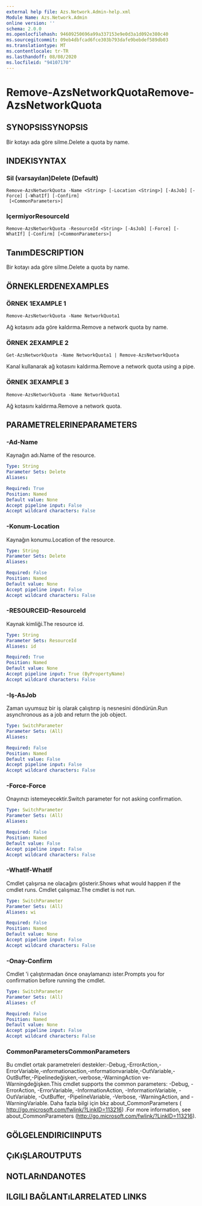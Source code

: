 ```yaml
---
external help file: Azs.Network.Admin-help.xml
Module Name: Azs.Network.Admin
online version: ''
schema: 2.0.0
ms.openlocfilehash: 94609250696a99a337153e9e0d3a1d092e380c40
ms.sourcegitcommit: 09eb4dbfcad6fce303b793dafe9bebdef589db03
ms.translationtype: MT
ms.contentlocale: tr-TR
ms.lasthandoff: 08/08/2020
ms.locfileid: "94107170"
---
```

# <span data-ttu-id="22118-101">Remove-AzsNetworkQuota</span><span class="sxs-lookup"><span data-stu-id="22118-101">Remove-AzsNetworkQuota</span></span>

## <span data-ttu-id="22118-102">SYNOPSIS</span><span class="sxs-lookup"><span data-stu-id="22118-102">SYNOPSIS</span></span>
<span data-ttu-id="22118-103">Bir kotayı ada göre silme.</span><span class="sxs-lookup"><span data-stu-id="22118-103">Delete a quota by name.</span></span>

## <span data-ttu-id="22118-104">INDEKI</span><span class="sxs-lookup"><span data-stu-id="22118-104">SYNTAX</span></span>

### <span data-ttu-id="22118-105">Sil (varsayılan)</span><span class="sxs-lookup"><span data-stu-id="22118-105">Delete (Default)</span></span>
```
Remove-AzsNetworkQuota -Name <String> [-Location <String>] [-AsJob] [-Force] [-WhatIf] [-Confirm]
 [<CommonParameters>]
```

### <span data-ttu-id="22118-106">Içermiyor</span><span class="sxs-lookup"><span data-stu-id="22118-106">ResourceId</span></span>
```
Remove-AzsNetworkQuota -ResourceId <String> [-AsJob] [-Force] [-WhatIf] [-Confirm] [<CommonParameters>]
```

## <span data-ttu-id="22118-107">Tanım</span><span class="sxs-lookup"><span data-stu-id="22118-107">DESCRIPTION</span></span>
<span data-ttu-id="22118-108">Bir kotayı ada göre silme.</span><span class="sxs-lookup"><span data-stu-id="22118-108">Delete a quota by name.</span></span>

## <span data-ttu-id="22118-109">ÖRNEKLERDEN</span><span class="sxs-lookup"><span data-stu-id="22118-109">EXAMPLES</span></span>

### <span data-ttu-id="22118-110">ÖRNEK 1</span><span class="sxs-lookup"><span data-stu-id="22118-110">EXAMPLE 1</span></span>
```
Remove-AzsNetworkQuota -Name NetworkQuota1
```

<span data-ttu-id="22118-111">Ağ kotasını ada göre kaldırma.</span><span class="sxs-lookup"><span data-stu-id="22118-111">Remove a network quota by name.</span></span>

### <span data-ttu-id="22118-112">ÖRNEK 2</span><span class="sxs-lookup"><span data-stu-id="22118-112">EXAMPLE 2</span></span>
```
Get-AzsNetworkQuota -Name NetworkQuota1 | Remove-AzsNetworkQuota
```

<span data-ttu-id="22118-113">Kanal kullanarak ağ kotasını kaldırma.</span><span class="sxs-lookup"><span data-stu-id="22118-113">Remove a network quota using a pipe.</span></span>

### <span data-ttu-id="22118-114">ÖRNEK 3</span><span class="sxs-lookup"><span data-stu-id="22118-114">EXAMPLE 3</span></span>
```
Remove-AzsNetworkQuota -Name NetworkQuota1
```

<span data-ttu-id="22118-115">Ağ kotasını kaldırma.</span><span class="sxs-lookup"><span data-stu-id="22118-115">Remove a network quota.</span></span>

## <span data-ttu-id="22118-116">PARAMETRELERINE</span><span class="sxs-lookup"><span data-stu-id="22118-116">PARAMETERS</span></span>

### <span data-ttu-id="22118-117">-Ad</span><span class="sxs-lookup"><span data-stu-id="22118-117">-Name</span></span>
<span data-ttu-id="22118-118">Kaynağın adı.</span><span class="sxs-lookup"><span data-stu-id="22118-118">Name of the resource.</span></span>

```yaml
Type: String
Parameter Sets: Delete
Aliases:

Required: True
Position: Named
Default value: None
Accept pipeline input: False
Accept wildcard characters: False
```

### <span data-ttu-id="22118-119">-Konum</span><span class="sxs-lookup"><span data-stu-id="22118-119">-Location</span></span>
<span data-ttu-id="22118-120">Kaynağın konumu.</span><span class="sxs-lookup"><span data-stu-id="22118-120">Location of the resource.</span></span>

```yaml
Type: String
Parameter Sets: Delete
Aliases:

Required: False
Position: Named
Default value: None
Accept pipeline input: False
Accept wildcard characters: False
```

### <span data-ttu-id="22118-121">-RESOURCEID</span><span class="sxs-lookup"><span data-stu-id="22118-121">-ResourceId</span></span>
<span data-ttu-id="22118-122">Kaynak kimliği.</span><span class="sxs-lookup"><span data-stu-id="22118-122">The resource id.</span></span>

```yaml
Type: String
Parameter Sets: ResourceId
Aliases: id

Required: True
Position: Named
Default value: None
Accept pipeline input: True (ByPropertyName)
Accept wildcard characters: False
```

### <span data-ttu-id="22118-123">-Iş</span><span class="sxs-lookup"><span data-stu-id="22118-123">-AsJob</span></span>
<span data-ttu-id="22118-124">Zaman uyumsuz bir iş olarak çalıştırıp iş nesnesini döndürün.</span><span class="sxs-lookup"><span data-stu-id="22118-124">Run asynchronous as a job and return the job object.</span></span>


```yaml
Type: SwitchParameter
Parameter Sets: (All)
Aliases:

Required: False
Position: Named
Default value: False
Accept pipeline input: False
Accept wildcard characters: False
```

### <span data-ttu-id="22118-125">-Force</span><span class="sxs-lookup"><span data-stu-id="22118-125">-Force</span></span>
<span data-ttu-id="22118-126">Onayınızı istemeyecektir.</span><span class="sxs-lookup"><span data-stu-id="22118-126">Switch parameter for not asking confirmation.</span></span>

```yaml
Type: SwitchParameter
Parameter Sets: (All)
Aliases:

Required: False
Position: Named
Default value: False
Accept pipeline input: False
Accept wildcard characters: False
```

### <span data-ttu-id="22118-127">-WhatIf</span><span class="sxs-lookup"><span data-stu-id="22118-127">-WhatIf</span></span>
<span data-ttu-id="22118-128">Cmdlet çalışırsa ne olacağını gösterir.</span><span class="sxs-lookup"><span data-stu-id="22118-128">Shows what would happen if the cmdlet runs.</span></span>
<span data-ttu-id="22118-129">Cmdlet çalışmaz.</span><span class="sxs-lookup"><span data-stu-id="22118-129">The cmdlet is not run.</span></span>

```yaml
Type: SwitchParameter
Parameter Sets: (All)
Aliases: wi

Required: False
Position: Named
Default value: None
Accept pipeline input: False
Accept wildcard characters: False
```

### <span data-ttu-id="22118-130">-Onay</span><span class="sxs-lookup"><span data-stu-id="22118-130">-Confirm</span></span>
<span data-ttu-id="22118-131">Cmdlet 'i çalıştırmadan önce onaylamanızı ister.</span><span class="sxs-lookup"><span data-stu-id="22118-131">Prompts you for confirmation before running the cmdlet.</span></span>

```yaml
Type: SwitchParameter
Parameter Sets: (All)
Aliases: cf

Required: False
Position: Named
Default value: None
Accept pipeline input: False
Accept wildcard characters: False
```

### <span data-ttu-id="22118-132">CommonParameters</span><span class="sxs-lookup"><span data-stu-id="22118-132">CommonParameters</span></span>
<span data-ttu-id="22118-133">Bu cmdlet ortak parametreleri destekler:-Debug,-ErrorAction,-ErrorVariable,-ınformationaction,-ınformationvariable,-OutVariable,-OutBuffer,-Pipelinedeğişken,-verbose,-WarningAction ve-Warningdeğişken.</span><span class="sxs-lookup"><span data-stu-id="22118-133">This cmdlet supports the common parameters: -Debug, -ErrorAction, -ErrorVariable, -InformationAction, -InformationVariable, -OutVariable, -OutBuffer, -PipelineVariable, -Verbose, -WarningAction, and -WarningVariable.</span></span> <span data-ttu-id="22118-134">Daha fazla bilgi için bkz about_CommonParameters ( http://go.microsoft.com/fwlink/?LinkID=113216) .</span><span class="sxs-lookup"><span data-stu-id="22118-134">For more information, see about_CommonParameters (http://go.microsoft.com/fwlink/?LinkID=113216).</span></span>

## <span data-ttu-id="22118-135">GÖLGELENDIRICI</span><span class="sxs-lookup"><span data-stu-id="22118-135">INPUTS</span></span>

## <span data-ttu-id="22118-136">ÇıKıŞLAR</span><span class="sxs-lookup"><span data-stu-id="22118-136">OUTPUTS</span></span>

## <span data-ttu-id="22118-137">NOTLARıNDA</span><span class="sxs-lookup"><span data-stu-id="22118-137">NOTES</span></span>

## <span data-ttu-id="22118-138">ILGILI BAĞLANTıLAR</span><span class="sxs-lookup"><span data-stu-id="22118-138">RELATED LINKS</span></span>
